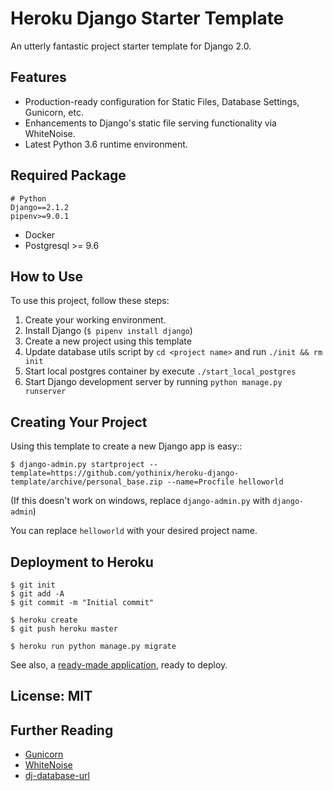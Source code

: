 # Heroku Django Starter Template

An utterly fantastic project starter template for Django 2.0.

## Features

- Production-ready configuration for Static Files, Database Settings, Gunicorn, etc.
- Enhancements to Django's static file serving functionality via WhiteNoise.
- Latest Python 3.6 runtime environment.

## Required Package
```
# Python
Django==2.1.2
pipenv>=9.0.1
```

- Docker
- Postgresql >= 9.6

## How to Use

To use this project, follow these steps:

1. Create your working environment.
2. Install Django (`$ pipenv install django`)
3. Create a new project using this template
4. Update database utils script by `cd <project name>` and run `./init && rm init`
5. Start local postgres container by execute `./start_local_postgres`
6. Start Django development server by running `python manage.py runserver`

## Creating Your Project

Using this template to create a new Django app is easy::

    $ django-admin.py startproject --template=https://github.com/yothinix/heroku-django-template/archive/personal_base.zip --name=Procfile helloworld

(If this doesn't work on windows, replace `django-admin.py` with `django-admin`)

You can replace ``helloworld`` with your desired project name.

## Deployment to Heroku

    $ git init
    $ git add -A
    $ git commit -m "Initial commit"

    $ heroku create
    $ git push heroku master

    $ heroku run python manage.py migrate

See also, a [ready-made application](https://github.com/heroku/python-getting-started), ready to deploy.


## License: MIT

## Further Reading

- [Gunicorn](https://warehouse.python.org/project/gunicorn/)
- [WhiteNoise](https://warehouse.python.org/project/whitenoise/)
- [dj-database-url](https://warehouse.python.org/project/dj-database-url/)
